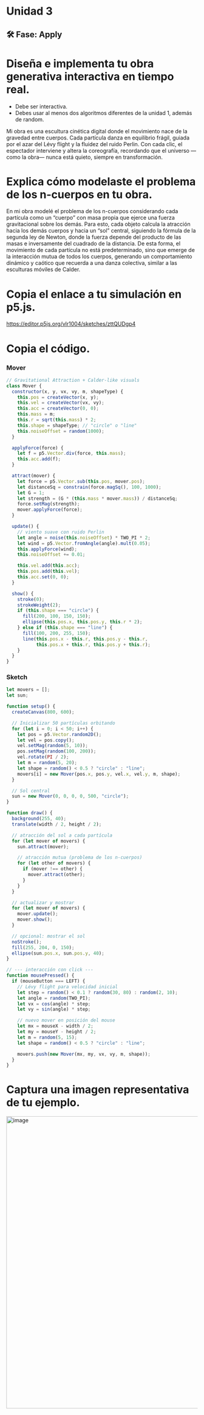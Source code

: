# Unidad 3


## 🛠 Fase: Apply

# Diseña e implementa tu obra generativa interactiva en tiempo real.

- Debe ser interactiva.
- Debes usar al menos dos algoritmos diferentes de la unidad 1, además de random.
 
Mi obra es una escultura cinética digital donde el movimiento nace de la gravedad entre cuerpos. Cada partícula danza en equilibrio frágil, guiada por el azar del Lévy flight y la fluidez del ruido Perlin. Con cada clic, el espectador interviene y altera la coreografía, recordando que el universo —como la obra— nunca está quieto, siempre en transformación. 

# Explica cómo modelaste el problema de los n-cuerpos en tu obra.
En mi obra modelé el problema de los n-cuerpos considerando cada partícula como un “cuerpo” con masa propia que ejerce una fuerza gravitacional sobre los demás. Para esto, cada objeto calcula la atracción hacia los demás cuerpos y hacia un “sol” central, siguiendo la fórmula de la segunda ley de Newton, donde la fuerza depende del producto de las masas e inversamente del cuadrado de la distancia. De esta forma, el movimiento de cada partícula no está predeterminado, sino que emerge de la interacción mutua de todos los cuerpos, generando un comportamiento dinámico y caótico que recuerda a una danza colectiva, similar a las esculturas móviles de Calder.


# Copia el enlace a tu simulación en p5.js.

https://editor.p5js.org/vlr1004/sketches/zttQUDgp4

# Copia el código.
### Mover

``` js
// Gravitational Attraction + Calder-like visuals
class Mover {
  constructor(x, y, vx, vy, m, shapeType) {
    this.pos = createVector(x, y);
    this.vel = createVector(vx, vy);
    this.acc = createVector(0, 0);
    this.mass = m;
    this.r = sqrt(this.mass) * 2;
    this.shape = shapeType; // "circle" o "line"
    this.noiseOffset = random(1000);
  }

  applyForce(force) {
    let f = p5.Vector.div(force, this.mass);
    this.acc.add(f);
  }

  attract(mover) {
    let force = p5.Vector.sub(this.pos, mover.pos);
    let distanceSq = constrain(force.magSq(), 100, 1000);
    let G = 1;
    let strength = (G * (this.mass * mover.mass)) / distanceSq;
    force.setMag(strength);
    mover.applyForce(force);
  }

  update() {
    // viento suave con ruido Perlin
    let angle = noise(this.noiseOffset) * TWO_PI * 2;
    let wind = p5.Vector.fromAngle(angle).mult(0.05);
    this.applyForce(wind);
    this.noiseOffset += 0.01;

    this.vel.add(this.acc);
    this.pos.add(this.vel);
    this.acc.set(0, 0);
  }

  show() {
    stroke(0);
    strokeWeight(2);
    if (this.shape === "circle") {
      fill(200, 100, 150, 150);
      ellipse(this.pos.x, this.pos.y, this.r * 2);
    } else if (this.shape === "line") {
      fill(100, 200, 255, 150);
      line(this.pos.x - this.r, this.pos.y - this.r,
           this.pos.x + this.r, this.pos.y + this.r);
    }
  }
}

```

### Sketch

``` js
let movers = [];
let sun;

function setup() {
  createCanvas(800, 600);

  // Inicializar 50 partículas orbitando
  for (let i = 0; i < 50; i++) {
    let pos = p5.Vector.random2D();
    let vel = pos.copy();
    vel.setMag(random(5, 10));
    pos.setMag(random(100, 200));
    vel.rotate(PI / 2);
    let m = random(5, 20);
    let shape = random() < 0.5 ? "circle" : "line";
    movers[i] = new Mover(pos.x, pos.y, vel.x, vel.y, m, shape);
  }

  // Sol central
  sun = new Mover(0, 0, 0, 0, 500, "circle");
}

function draw() {
  background(255, 40);
  translate(width / 2, height / 2);

  // atracción del sol a cada partícula
  for (let mover of movers) {
    sun.attract(mover);

    // atracción mutua (problema de los n-cuerpos)
    for (let other of movers) {
      if (mover !== other) {
        mover.attract(other);
      }
    }
  }

  // actualizar y mostrar
  for (let mover of movers) {
    mover.update();
    mover.show();
  }

  // opcional: mostrar el sol
  noStroke();
  fill(255, 204, 0, 150);
  ellipse(sun.pos.x, sun.pos.y, 40);
}

// --- interacción con click ---
function mousePressed() {
  if (mouseButton === LEFT) {
    // Lévy flight para velocidad inicial
    let step = random() < 0.1 ? random(30, 80) : random(2, 10);
    let angle = random(TWO_PI);
    let vx = cos(angle) * step;
    let vy = sin(angle) * step;

    // nuevo mover en posición del mouse
    let mx = mouseX - width / 2;
    let my = mouseY - height / 2;
    let m = random(5, 15);
    let shape = random() < 0.5 ? "circle" : "line";

    movers.push(new Mover(mx, my, vx, vy, m, shape));
  }
}

```

# Captura una imagen representativa de tu ejemplo.
<img width="1005" height="768" alt="image" src="https://github.com/user-attachments/assets/710fc3fb-3b27-46d9-a2a7-868cb30239d5" />



